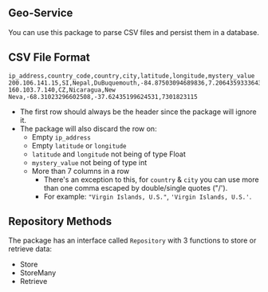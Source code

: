 ## Geo-Service
You can use this package to parse CSV files and persist them in a database.

## CSV File Format
```csv
ip_address,country_code,country,city,latitude,longitude,mystery_value
200.106.141.15,SI,Nepal,DuBuquemouth,-84.87503094689836,7.206435933364332,7823011346
160.103.7.140,CZ,Nicaragua,New Neva,-68.31023296602508,-37.62435199624531,7301823115
```
- The first row should always be the header since the package will ignore it.
- The package will also discard the row on:
  - Empty `ip_address`
  - Empty `latitude` or `longitude`
  - `latitude` and `longitude` not being of type Float
  - `mystery_value` not being of type int
  - More than 7 columns in a row
    - There's an exception to this, for `country` & `city` you can use more than one comma escaped by double/single quotes ("/').
    - For example: `"Virgin Islands, U.S."`, `'Virgin Islands, U.S.'`.

## Repository Methods
The package has an interface called `Repository` with 3 functions to store or retrieve data:
- Store
- StoreMany
- Retrieve